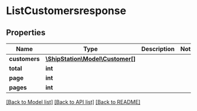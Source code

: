 # ListCustomersresponse

## Properties
Name | Type | Description | Notes
------------ | ------------- | ------------- | -------------
**customers** | [**\ShipStation\Model\Customer[]**](Customer.md) |  | 
**total** | **int** |  | 
**page** | **int** |  | 
**pages** | **int** |  | 

[[Back to Model list]](../README.md#documentation-for-models) [[Back to API list]](../README.md#documentation-for-api-endpoints) [[Back to README]](../README.md)


